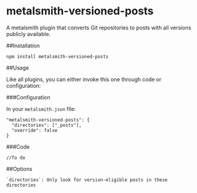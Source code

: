 metalsmith-versioned-posts
==========================

A metalsmith plugin that converts Git repositories to posts with all versions publicly available.

##Installation

	npm install metalsmith-versioned-posts

##Usage

Like all plugins, you can either invoke this one through code or configuration:

###Configuration

In your `metalsmith.json` file:

    "metalsmith-versioned-posts": {
      "directories": ["_posts"],
      "override": false
    }

###Code

	//To do

##Options

	`directories`: Only look for version-eligible posts in these directories
